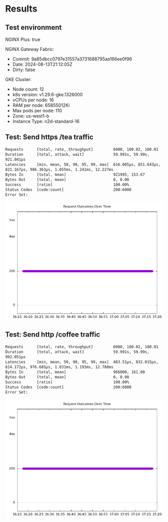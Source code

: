# Results

## Test environment

NGINX Plus: true

NGINX Gateway Fabric:

- Commit: 9a85dbcc0797e31557a3731688795aa166ee0f96
- Date: 2024-08-13T21:12:05Z
- Dirty: false

GKE Cluster:

- Node count: 12
- k8s version: v1.29.6-gke.1326000
- vCPUs per node: 16
- RAM per node: 65855012Ki
- Max pods per node: 110
- Zone: us-west1-b
- Instance Type: n2d-standard-16

## Test: Send https /tea traffic

```text
Requests      [total, rate, throughput]         6000, 100.02, 100.01
Duration      [total, attack, wait]             59.991s, 59.99s, 921.041µs
Latencies     [min, mean, 50, 90, 95, 99, max]  616.005µs, 851.643µs, 821.167µs, 986.363µs, 1.055ms, 1.241ms, 12.227ms
Bytes In      [total, mean]                     921995, 153.67
Bytes Out     [total, mean]                     0, 0.00
Success       [ratio]                           100.00%
Status Codes  [code:count]                      200:6000  
Error Set:
```

![https-plus.png](https-plus.png)

## Test: Send http /coffee traffic

```text
Requests      [total, rate, throughput]         6000, 100.02, 100.01
Duration      [total, attack, wait]             59.991s, 59.99s, 902.051µs
Latencies     [min, mean, 50, 90, 95, 99, max]  483.51µs, 832.015µs, 814.172µs, 976.685µs, 1.031ms, 1.193ms, 12.788ms
Bytes In      [total, mean]                     966000, 161.00
Bytes Out     [total, mean]                     0, 0.00
Success       [ratio]                           100.00%
Status Codes  [code:count]                      200:6000  
Error Set:
```

![http-plus.png](http-plus.png)
